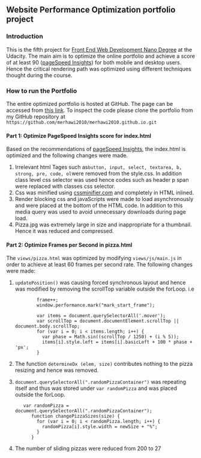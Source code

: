## Website Performance Optimization portfolio project

### Introduction 
This is the fifth project for [Front End Web Development Nano Degree](https://www.udacity.com/course/front-end-web-developer-nanodegree--nd001) at the Udacity. The main aim is to optimize the online portfolio and achieve a score of at least 90 ([pageSpeed Insights](https://developers.google.com/speed/pagespeed/insights/)) for both mobile and desktop users. Hence the critical rendering path was optimized using different techniques thought during the course.


### How to run the Portfolio 
The entire optimized portfolio is hosted at GitHub. The page can be accessed from [this link](https://merhawi2010.github.io). To inspect the code please clone the portfolio from my GitHub repository at  ```https://github.com/merhawi2010/merhawi2010.github.io.git```


#### Part 1: Optimize PageSpeed Insights score for index.html
Based on the recommendations of [pageSpeed Insights](https://developers.google.com/speed/pagespeed/insights/), the index.html is optimized and the following changes were made.
1.	Irrelevant html Tages such as``` button, input, select, textarea, b, strong, pre, code, ol ```were removed from the style.css. In addition class level css selector was used hence codes such as header p span were replaced with classes css selector. 
2.	Css was minified using [cssminifier.com](https://cssminifier.com/) and completely in HTML inlined.
3.	Render blocking css and javaScripts were made to load asynchronously and were placed at the bottom of the HTML code. In addition to this media query was used to avoid unnecessary downloads during page load.
4.	Pizza.jpg was extremely large in size and inappropriate for a thumbnail. Hence it was reduced and compressed.

#### Part 2: Optimize Frames per Second in pizza.html
The ```views/pizza.html``` was optimized by modifying ```views/js/main.js``` in order to achieve at least 60 frames per second rate. The following changes were made:

1.	```updatePosition()``` was causing forced synchronous layout and hence was modified by removing the scrollTop variable outside the  forLoop. i.e
      ```     function updatePositions() {
              frame++;
              window.performance.mark("mark_start_frame");

              var items = document.querySelectorAll('.mover');
              var scrollTop = document.documentElement.scrollTop || document.body.scrollTop;
              for (var i = 0; i < items.length; i++) {
                var phase = Math.sin((scrollTop / 1250) + (i % 5));
                items[i].style.left = items[i].basicLeft + 100 * phase + 'px';
              }
      ```


2.	The function ```determineDx (elem, size)``` contributes nothing to the pizza resizing and hence was removed. 
3.	```document.querySelectorAll(".randomPizzaContainer")``` was repeating itself and thus was stored under ```var randomPizza``` and was placed outside the forLoop.

           var randomPizza = document.querySelectorAll(".randomPizzaContainer");
              function changePizzaSizes(size) {
                for (var i = 0; i < randomPizza.length; i++) {
                  randomPizza[i].style.width = newSize + "%";
                }
              }
         
4.	The number of sliding pizzas were reduced from 200 to 27
